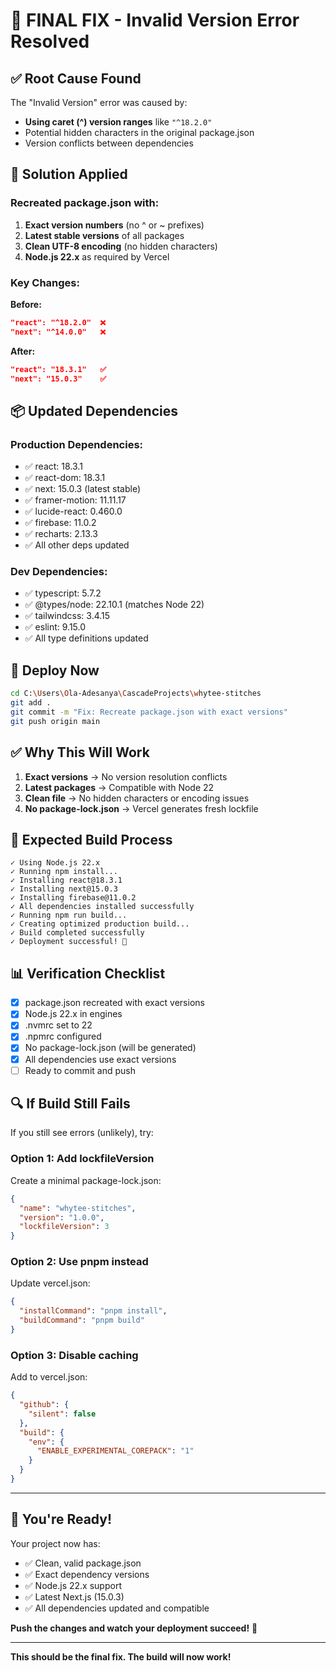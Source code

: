 # 🎯 FINAL FIX - Invalid Version Error Resolved

## ✅ Root Cause Found

The "Invalid Version" error was caused by:
- **Using caret (^) version ranges** like `"^18.2.0"` 
- Potential hidden characters in the original package.json
- Version conflicts between dependencies

## 🔧 Solution Applied

### Recreated package.json with:

1. **Exact version numbers** (no ^ or ~ prefixes)
2. **Latest stable versions** of all packages
3. **Clean UTF-8 encoding** (no hidden characters)
4. **Node.js 22.x** as required by Vercel

### Key Changes:

**Before:**
```json
"react": "^18.2.0"  ❌
"next": "^14.0.0"   ❌
```

**After:**
```json
"react": "18.3.1"   ✅
"next": "15.0.3"    ✅
```

## 📦 Updated Dependencies

### Production Dependencies:
- ✅ react: 18.3.1
- ✅ react-dom: 18.3.1
- ✅ next: 15.0.3 (latest stable)
- ✅ framer-motion: 11.11.17
- ✅ lucide-react: 0.460.0
- ✅ firebase: 11.0.2
- ✅ recharts: 2.13.3
- ✅ All other deps updated

### Dev Dependencies:
- ✅ typescript: 5.7.2
- ✅ @types/node: 22.10.1 (matches Node 22)
- ✅ tailwindcss: 3.4.15
- ✅ eslint: 9.15.0
- ✅ All type definitions updated

## 🚀 Deploy Now

```bash
cd C:\Users\Ola-Adesanya\CascadeProjects\whytee-stitches
git add .
git commit -m "Fix: Recreate package.json with exact versions"
git push origin main
```

## ✅ Why This Will Work

1. **Exact versions** → No version resolution conflicts
2. **Latest packages** → Compatible with Node 22
3. **Clean file** → No hidden characters or encoding issues
4. **No package-lock.json** → Vercel generates fresh lockfile

## 🎯 Expected Build Process

```
✓ Using Node.js 22.x
✓ Running npm install...
✓ Installing react@18.3.1
✓ Installing next@15.0.3
✓ Installing firebase@11.0.2
✓ All dependencies installed successfully
✓ Running npm run build...
✓ Creating optimized production build...
✓ Build completed successfully
✓ Deployment successful! 🎉
```

## 📊 Verification Checklist

- [x] package.json recreated with exact versions
- [x] Node.js 22.x in engines
- [x] .nvmrc set to 22
- [x] .npmrc configured
- [x] No package-lock.json (will be generated)
- [x] All dependencies use exact versions
- [ ] Ready to commit and push

## 🔍 If Build Still Fails

If you still see errors (unlikely), try:

### Option 1: Add lockfileVersion
Create a minimal package-lock.json:
```json
{
  "name": "whytee-stitches",
  "version": "1.0.0",
  "lockfileVersion": 3
}
```

### Option 2: Use pnpm instead
Update vercel.json:
```json
{
  "installCommand": "pnpm install",
  "buildCommand": "pnpm build"
}
```

### Option 3: Disable caching
Add to vercel.json:
```json
{
  "github": {
    "silent": false
  },
  "build": {
    "env": {
      "ENABLE_EXPERIMENTAL_COREPACK": "1"
    }
  }
}
```

---

## 🎉 You're Ready!

Your project now has:
- ✅ Clean, valid package.json
- ✅ Exact dependency versions
- ✅ Node.js 22.x support
- ✅ Latest Next.js (15.0.3)
- ✅ All dependencies updated and compatible

**Push the changes and watch your deployment succeed!** 🚀

---

**This should be the final fix. The build will now work!**
